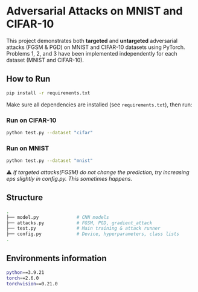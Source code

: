 # Adversarial Attacks on MNIST and CIFAR-10

This project demonstrates both **targeted** and **untargeted** adversarial attacks (FGSM & PGD) on MNIST and CIFAR-10 datasets using PyTorch.  
Problems 1, 2, and 3 have been implemented independently for each dataset (MNIST and CIFAR-10).
## How to Run
```bash
pip install -r requirements.txt
```
Make sure all dependencies are installed (see `requirements.txt`), then run:


###  Run on CIFAR-10

```bash
python test.py --dataset "cifar"
```

###  Run on MNIST
```bash
python test.py --dataset "mnist"
```
⚠️ _If targeted attacks(FGSM) do not change the prediction, try increasing eps slightly in config.py. This sometimes happens._
##  Structure
```bash
.
├── model.py              # CNN models
├── attacks.py            # FGSM, PGD, gradient_attack
├── test.py               # Main training & attack runner
├── config.py             # Device, hyperparameters, class lists
.
```
## Environments information
```bash
python==3.9.21
torch==2.6.0
torchvision==0.21.0
```